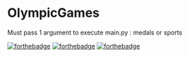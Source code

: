 # OlympicGames

Must pass 1 argument to execute main.py : medals or sports

[![forthebadge](https://forthebadge.com/images/badges/uses-git.svg)](https://forthebadge.com)
[![forthebadge](https://forthebadge.com/images/badges/uses-markdown.svg)](https://forthebadge.com)
[![forthebadge](https://forthebadge.com/images/badges/made-in-python.svg)](https://forthebadge.com)